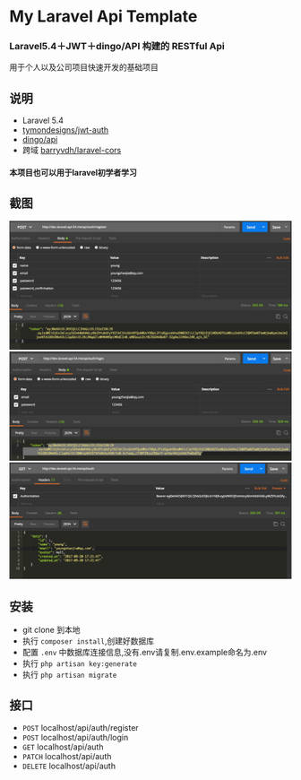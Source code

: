 # My Laravel Api Template

### Laravel5.4＋JWT＋dingo/API 构建的 RESTful Api
用于个人以及公司项目快速开发的基础项目

## 说明
* Laravel 5.4
* [tymondesigns/jwt-auth](https://github.com/tymondesigns/jwt-auth)
* [dingo/api](https://github.com/dingo/api)
* 跨域 [barryvdh/laravel-cors](https://github.com/barryvdh/laravel-cors) 

#### 本项目也可以用于laravel初学者学习

## 截图

![register](https://github.com/youngzhaojia/laravel-api/raw/master/public/images/register.png)
![login](https://github.com/youngzhaojia/laravel-api/raw/master/public/images/login.png)
![detail](https://github.com/youngzhaojia/laravel-api/raw/master/public/images/detail.png)

## 安装
- git clone 到本地
- 执行 `composer install`,创建好数据库
- 配置 `.env` 中数据库连接信息,没有.env请复制.env.example命名为.env
- 执行 `php artisan key:generate`
- 执行 `php artisan migrate`

## 接口
* `POST`   localhost/api/auth/register
* `POST`   localhost/api/auth/login
* `GET`    localhost/api/auth
* `PATCH`  localhost/api/auth
* `DELETE` localhost/api/auth